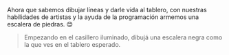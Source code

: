 <gs-toolbox toolbox-url="https://raw.githubusercontent.com/MumukiProject/mumuki-guia-gobstones-practica-primeros-programas-kids/master/assets/toolbox_1553281025747.xml"></gs-toolbox>

Ahora que sabemos dibujar líneas y darle vida al tablero, con nuestras habilidades de artistas y la ayuda de la programación armemos una escalera de piedras. :blush:

> Empezando en el casillero iluminado, dibujá una escalera negra como la que ves en el tablero esperado.